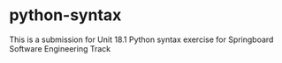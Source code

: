 # python-syntax
This is a submission for Unit 18.1 Python syntax exercise for Springboard Software Engineering Track

